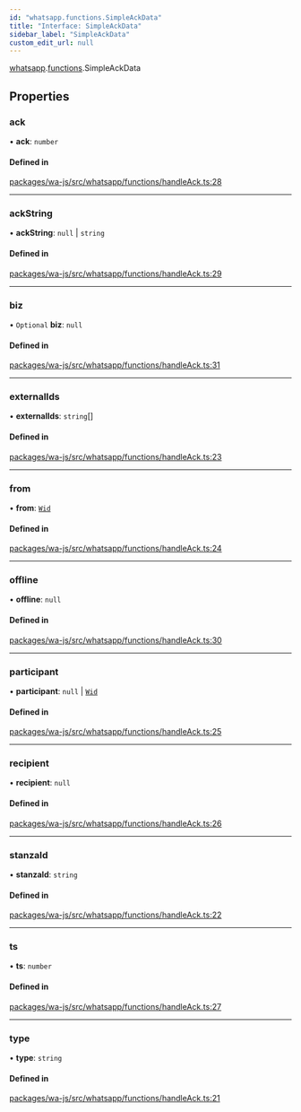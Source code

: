 ```yaml
---
id: "whatsapp.functions.SimpleAckData"
title: "Interface: SimpleAckData"
sidebar_label: "SimpleAckData"
custom_edit_url: null
---
```


[whatsapp](../namespaces/whatsapp.md).[functions](../namespaces/whatsapp.functions.md).SimpleAckData

## Properties

### ack

• **ack**: `number`

#### Defined in

[packages/wa-js/src/whatsapp/functions/handleAck.ts:28](https://github.com/wppconnect-team/wa-js/blob/main/src/whatsapp/functions/handleAck.ts#L28)

___

### ackString

• **ackString**: ``null`` \| `string`

#### Defined in

[packages/wa-js/src/whatsapp/functions/handleAck.ts:29](https://github.com/wppconnect-team/wa-js/blob/main/src/whatsapp/functions/handleAck.ts#L29)

___

### biz

• `Optional` **biz**: ``null``

#### Defined in

[packages/wa-js/src/whatsapp/functions/handleAck.ts:31](https://github.com/wppconnect-team/wa-js/blob/main/src/whatsapp/functions/handleAck.ts#L31)

___

### externalIds

• **externalIds**: `string`[]

#### Defined in

[packages/wa-js/src/whatsapp/functions/handleAck.ts:23](https://github.com/wppconnect-team/wa-js/blob/main/src/whatsapp/functions/handleAck.ts#L23)

___

### from

• **from**: [`Wid`](../classes/whatsapp.Wid.md)

#### Defined in

[packages/wa-js/src/whatsapp/functions/handleAck.ts:24](https://github.com/wppconnect-team/wa-js/blob/main/src/whatsapp/functions/handleAck.ts#L24)

___

### offline

• **offline**: ``null``

#### Defined in

[packages/wa-js/src/whatsapp/functions/handleAck.ts:30](https://github.com/wppconnect-team/wa-js/blob/main/src/whatsapp/functions/handleAck.ts#L30)

___

### participant

• **participant**: ``null`` \| [`Wid`](../classes/whatsapp.Wid.md)

#### Defined in

[packages/wa-js/src/whatsapp/functions/handleAck.ts:25](https://github.com/wppconnect-team/wa-js/blob/main/src/whatsapp/functions/handleAck.ts#L25)

___

### recipient

• **recipient**: ``null``

#### Defined in

[packages/wa-js/src/whatsapp/functions/handleAck.ts:26](https://github.com/wppconnect-team/wa-js/blob/main/src/whatsapp/functions/handleAck.ts#L26)

___

### stanzaId

• **stanzaId**: `string`

#### Defined in

[packages/wa-js/src/whatsapp/functions/handleAck.ts:22](https://github.com/wppconnect-team/wa-js/blob/main/src/whatsapp/functions/handleAck.ts#L22)

___

### ts

• **ts**: `number`

#### Defined in

[packages/wa-js/src/whatsapp/functions/handleAck.ts:27](https://github.com/wppconnect-team/wa-js/blob/main/src/whatsapp/functions/handleAck.ts#L27)

___

### type

• **type**: `string`

#### Defined in

[packages/wa-js/src/whatsapp/functions/handleAck.ts:21](https://github.com/wppconnect-team/wa-js/blob/main/src/whatsapp/functions/handleAck.ts#L21)
